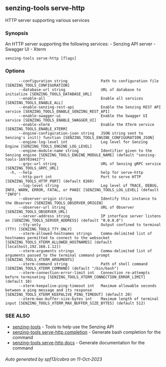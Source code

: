 ## senzing-tools serve-http

HTTP server supporting various services

### Synopsis


An HTTP server supporting the following services:
	- Senzing API server
	- Swagger UI
	- Xterm
	

```
senzing-tools serve-http [flags]
```

### Options

```
      --configuration string               Path to configuration file [SENZING_TOOLS_CONFIGURATION]
      --database-url string                URL of database to initialize [SENZING_TOOLS_DATABASE_URL]
      --enable-all                         Enable all services [SENZING_TOOLS_ENABLE_ALL]
      --enable-senzing-rest-api            Enable the Senzing REST API service [SENZING_TOOLS_ENABLE_SENZING_REST_API]
      --enable-swagger-ui                  Enable the Swagger UI service [SENZING_TOOLS_ENABLE_SWAGGER_UI]
      --enable-xterm                       Enable the XTerm service [SENZING_TOOLS_ENABLE_XTERM]
      --engine-configuration-json string   JSON string sent to Senzing's init() function [SENZING_TOOLS_ENGINE_CONFIGURATION_JSON]
      --engine-log-level int               Log level for Senzing Engine [SENZING_TOOLS_ENGINE_LOG_LEVEL]
      --engine-module-name string          Identifier given to the Senzing engine [SENZING_TOOLS_ENGINE_MODULE_NAME] (default "senzing-tools-1697034427")
      --grpc-url string                    URL of Senzing gRPC service [SENZING_TOOLS_GRPC_URL]
  -h, --help                               help for serve-http
      --http-port int                      Port to serve HTTP [SENZING_TOOLS_HTTP_PORT] (default 8260)
      --log-level string                   Log level of TRACE, DEBUG, INFO, WARN, ERROR, FATAL, or PANIC [SENZING_TOOLS_LOG_LEVEL] (default "INFO")
      --observer-origin string             Identify this instance to the Observer [SENZING_TOOLS_OBSERVER_ORIGIN]
      --observer-url string                URL of Observer [SENZING_TOOLS_OBSERVER_URL]
      --server-address string              IP interface server listens on [SENZING_TOOLS_SERVER_ADDRESS] (default "0.0.0.0")
      --tty-only                           Output confined to terminal (TTY) [SENZING_TOOLS_TTY_ONLY]
      --xterm-allowed-hostnames strings    Comma-delimited list of hostnames permitted to connect to the websocket [SENZING_TOOLS_XTERM_ALLOWED_HOSTNAMES] (default [localhost,192.168.1.12])
      --xterm-arguments strings            Comma-delimited list of arguments passed to the terminal command prompt [SENZING_TOOLS_XTERM_ARGUMENTS]
      --xterm-command string               Path of shell command [SENZING_TOOLS_XTERM_COMMAND] (default "/bin/bash")
      --xterm-connection-error-limit int   Connection re-attempts before terminating [SENZING_TOOLS_XTERM_CONNECTION_ERROR_LIMIT] (default 10)
      --xterm-keepalive-ping-timeout int   Maximum allowable seconds between a ping message and its response [SENZING_TOOLS_XTERM_KEEPALIVE_PING_TIMEOUT] (default 20)
      --xterm-max-buffer-size-bytes int    Maximum length of terminal input [SENZING_TOOLS_XTERM_MAX_BUFFER_SIZE_BYTES] (default 512)
```

### SEE ALSO

* [senzing-tools](senzing-tools.md)	 - Tools to help use the Senzing API
* [senzing-tools serve-http completion](senzing-tools_serve-http_completion.md)	 - Generate bash completion for the command
* [senzing-tools serve-http docs](senzing-tools_serve-http_docs.md)	 - Generate documentation for the command

###### Auto generated by spf13/cobra on 11-Oct-2023
